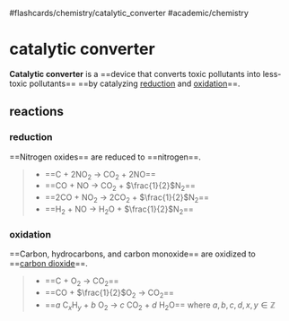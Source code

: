 #flashcards/chemistry/catalytic_converter #academic/chemistry

# catalytic converter

__Catalytic converter__ is a ==device that converts toxic pollutants into less-toxic pollutants== ==by catalyzing [reduction](reduction.md) and [oxidation](oxidation.md)==. <!--SR:!2022-11-30,21,257!2022-12-14,31,257-->

## reactions

### reduction
==Nitrogen oxides== are reduced to ==nitrogen==.
> - ==C + 2NO<sub>2</sub> → CO<sub>2</sub> + 2NO==
> - ==CO + NO → CO<sub>2</sub> + $\frac{1}{2}$N<sub>2</sub>==
> - ==2CO + NO<sub>2</sub> → 2CO<sub>2</sub> + $\frac{1}{2}$N<sub>2</sub>==
> - ==H<sub>2</sub> + NO → H<sub>2</sub>O + $\frac{1}{2}$N<sub>2</sub>== <!--SR:!2022-12-05,157,250!2023-04-04,225,250!2023-01-25,72,230!2023-10-08,342,250!2023-01-27,158,230!2023-01-08,68,230-->

### oxidation
==Carbon, hydrocarbons, and carbon monoxide== are oxidized to ==[carbon dioxide](carbon%20dioxide.md)==.
> - ==C + O<sub>2</sub> → CO<sub>2</sub>==
> - ==CO + $\frac{1}{2}$O<sub>2</sub> → CO<sub>2</sub>==
> - ==$a$ C$_x$H$_y$ + $b$ O<sub>2</sub> → $c$ CO<sub>2</sub> + $d$ H<sub>2</sub>O== where $a,b,c,d,x,y\in\mathbb{Z}$ <!--SR:!2023-06-16,285,270!2023-01-23,214,310!2023-05-28,271,270!2023-03-07,262,310!2022-11-16,138,233-->
